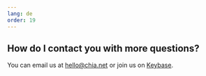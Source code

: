 ```yaml
---
lang: de
order: 19
---
```


How do I contact you with more questions?
-----------------------

You can email us at [hello@chia.net](mailto:hello@chia.net) or join us on [Keybase](https://keybase.io/team/chia_network.public).
